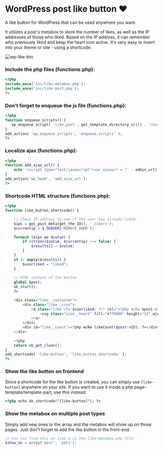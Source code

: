 WordPress post like button ♥
===================
A like button for WordPress that can be used anywhere you want.

It utilizes a post's metabox to store the number of likes, as well as the IP addresses of those who liked. Based on the IP address, it can remember who previously liked and keep the heart icon active. It's very easy to insert into your theme or site - using a shortcode.

![wp-like-btn](https://github.com/lukaspodmelle/wordpress-ajax-like-button/assets/132982113/57fbf334-0787-42fb-87dd-7585d97c0e9a)

### Include the php files (functions.php):
```php
<?php
include_once('inc/like-metabox.php');
include_once('inc/like-post.php');
?>
```

### Don't forget to enqueue the js file (functions.php):
```php
<?php
function enqueue_scripts() {
   wp_enqueue_script( 'like_post', get_template_directory_uri() . "/assets/js/like-post.js", array('jquery'), false, '1.0', true);  
}
add_action( 'wp_enqueue_scripts', 'enqueue_scripts' );
?>
```

### Localize ajax (functions.php):
```php
<?php
function add_ajax_url() {
    echo '<script type="text/javascript">var ajaxurl = "' . admin_url('admin-ajax.php') . '";</script>';
}
add_action('wp_head', 'add_ajax_url');
?>
```

### Shortcode HTML structure (functions.php):
```php
<?php
function like_button_shortcode() {

    // Check IP address to see if the user has already liked
    $ips = get_post_meta(get_the_ID(), '_likers');
    $currentip = $_SERVER['REMOTE_ADDR'];

    foreach ($ips as $value) {
        if (strpos($value, $currentip) !== false) {
            $results[] = $value;
        }
    }
    if (! empty($results)) {
        $userliked = "liked";
    }
    
    // HTML content of the button
    global $post;
    ob_start();
    ?>

    <div class="like__container">
        <div class="like__icon">
            <a class="like <?= $userliked; ?>" rel="<?php echo $post->ID; ?>">
                <svg class="icon__heart" fill="#ff0000" height="32" width="32" stroke="grey" stroke-linecap="round" stroke-linejoin="round" stroke-width="1.5" viewBox="0 0 24 24"  xmlns="http://www.w3.org/2000/svg"><path d="M20.84 4.61a5.5 5.5 0 0 0-7.78 0L12 5.67l-1.06-1.06a5.5 5.5 0 0 0-7.78 7.78l1.06 1.06L12 21.23l7.78-7.78 1.06-1.06a5.5 5.5 0 0 0 0-7.78z"/></svg>
            </a>
        </div>
        <div id="like__count"><?php echo likeCount($post->ID); ?></div>
    </div>
    
    <?php
    return ob_get_clean();
}
add_shortcode( 'like-button', 'like_button_shortcode' );
?>
```

### Show the like button on frontend
Since a shortcode for the like button is created, you can simply use ``[like-button]`` anywhere on your site. If you want to use it inside a php page-template/template-part, use this instead:
```html
<?php echo do_shortcode("[like-button]"); ?>
```

### Show the metabox on multiple post types
Simply add new ones to the array and the metabox will show up on those pages. Just don't forget to add the like button in the front-end
```php
// You can find this on line 9 in the like-metabox.php file
$show_on = array('post', 'pets');
```
